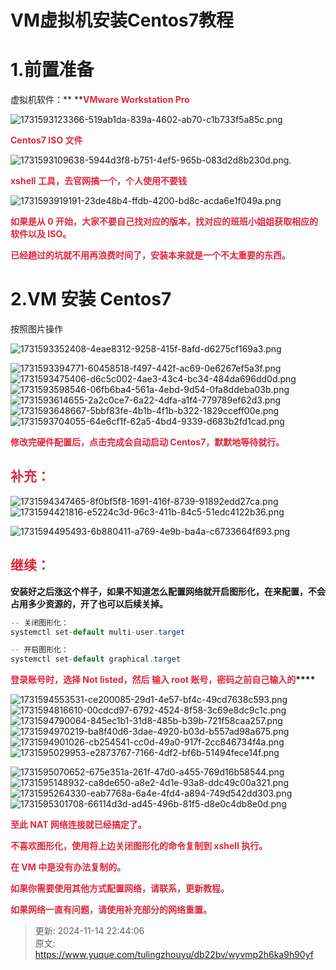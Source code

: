 # VM虚拟机安装Centos7教程

# 1.前置准备
虚拟机软件：** ****<font style="color:#DF2A3F;">VMware Workstation Pro</font>**

![1731593123366-519ab1da-839a-4602-ab70-c1b733f5a85c.png](./img/DMrEkrp8uld7r2Vl/1731593123366-519ab1da-839a-4602-ab70-c1b733f5a85c-935547.png)

**<font style="color:#DF2A3F;">Centos7 ISO 文件</font>**

![1731593109638-5944d3f8-b751-4ef5-965b-083d2d8b230d.png](./img/DMrEkrp8uld7r2Vl/1731593109638-5944d3f8-b751-4ef5-965b-083d2d8b230d-566443.png).

**<font style="color:#DF2A3F;">xshell 工具，去官网搞一个，个人使用不要钱</font>**

![1731593919191-23de48b4-ffdb-4200-bd8c-acda6e1f049a.png](./img/DMrEkrp8uld7r2Vl/1731593919191-23de48b4-ffdb-4200-bd8c-acda6e1f049a-982283.png)

**<font style="color:#DF2A3F;">如果是从 0 开始，大家不要自己找对应的版本，找对应的班班小姐姐获取相应的软件以及 ISO。</font>**

**<font style="color:#DF2A3F;">已经趟过的坑就不用再浪费时间了，安装本来就是一个不太重要的东西。</font>**

# 2.VM 安装 Centos7 
按照图片操作

![1731593352408-4eae8312-9258-415f-8afd-d6275cf169a3.png](./img/DMrEkrp8uld7r2Vl/1731593352408-4eae8312-9258-415f-8afd-d6275cf169a3-005441.png)

![1731593394771-60458518-f497-442f-ac69-0e6267ef5a3f.png](./img/DMrEkrp8uld7r2Vl/1731593394771-60458518-f497-442f-ac69-0e6267ef5a3f-308371.png)![1731593475406-d6c5c002-4ae3-43c4-bc34-484da696dd0d.png](./img/DMrEkrp8uld7r2Vl/1731593475406-d6c5c002-4ae3-43c4-bc34-484da696dd0d-096009.png)![1731593598546-06fb6ba4-561a-4ebd-9d54-0fa8ddeba03b.png](./img/DMrEkrp8uld7r2Vl/1731593598546-06fb6ba4-561a-4ebd-9d54-0fa8ddeba03b-740250.png)![1731593614655-2a2c0ce7-6a22-4dfa-a1f4-779789ef62d3.png](./img/DMrEkrp8uld7r2Vl/1731593614655-2a2c0ce7-6a22-4dfa-a1f4-779789ef62d3-485228.png)![1731593648667-5bbf83fe-4b1b-4f1b-b322-1829cceff00e.png](./img/DMrEkrp8uld7r2Vl/1731593648667-5bbf83fe-4b1b-4f1b-b322-1829cceff00e-480479.png)![1731593704055-64e6cf1f-62a5-4bd4-9339-d683b2fd1cad.png](./img/DMrEkrp8uld7r2Vl/1731593704055-64e6cf1f-62a5-4bd4-9339-d683b2fd1cad-456997.png)

**<font style="color:#DF2A3F;">修改完硬件配置后，点击完成会自动启动 Centos7，默默地等待就行。</font>**

## <font style="color:#DF2A3F;">补充：</font>
![1731594347465-8f0bf5f8-1691-416f-8739-91892edd27ca.png](./img/DMrEkrp8uld7r2Vl/1731594347465-8f0bf5f8-1691-416f-8739-91892edd27ca-526915.png)![1731594421816-e5224c3d-96c3-411b-84c5-51edc4122b36.png](./img/DMrEkrp8uld7r2Vl/1731594421816-e5224c3d-96c3-411b-84c5-51edc4122b36-784419.png)

![1731594495493-6b880411-a769-4e9b-ba4a-c6733664f693.png](./img/DMrEkrp8uld7r2Vl/1731594495493-6b880411-a769-4e9b-ba4a-c6733664f693-837328.png)

## <font style="color:#DF2A3F;">继续：</font>
**安装好之后涨这个样子，如果不知道怎么配置网络就开启图形化，在来配置，不会占用多少资源的，开了也可以后续关掉。**

```java
-- 关闭图形化：
systemctl set-default multi-user.target

-- 开启图形化：
systemctl set-default graphical.target
```

**<font style="color:#DF2A3F;">登录账号时，选择 Not listed，然后 输入 root 账号，密码之前自己输入的</font>****<font style="color:#DF2A3F;"></font>**

![1731594553531-ce200085-29d1-4e57-bf4c-49cd7638c593.png](./img/DMrEkrp8uld7r2Vl/1731594553531-ce200085-29d1-4e57-bf4c-49cd7638c593-011132.png)![1731594816610-00cdcd97-6792-4524-8f58-3c69e8dc9c1c.png](./img/DMrEkrp8uld7r2Vl/1731594816610-00cdcd97-6792-4524-8f58-3c69e8dc9c1c-291199.png)![1731594790064-845ec1b1-31d8-485b-b39b-721f58caa257.png](./img/DMrEkrp8uld7r2Vl/1731594790064-845ec1b1-31d8-485b-b39b-721f58caa257-810078.png)![1731594970219-ba8f40d6-3dae-4920-b03d-b557ad98a675.png](./img/DMrEkrp8uld7r2Vl/1731594970219-ba8f40d6-3dae-4920-b03d-b557ad98a675-488985.png)![1731594901026-cb254541-cc0d-49a0-917f-2cc846734f4a.png](./img/DMrEkrp8uld7r2Vl/1731594901026-cb254541-cc0d-49a0-917f-2cc846734f4a-854440.png)![1731595029953-e2873767-7166-4df2-bf6b-51494fece14f.png](./img/DMrEkrp8uld7r2Vl/1731595029953-e2873767-7166-4df2-bf6b-51494fece14f-223391.png)

![1731595070652-675e351a-261f-47d0-a455-769d16b58544.png](./img/DMrEkrp8uld7r2Vl/1731595070652-675e351a-261f-47d0-a455-769d16b58544-540827.png)![1731595148932-ca8de650-a8e2-4d1e-93a8-ddc49c00a321.png](./img/DMrEkrp8uld7r2Vl/1731595148932-ca8de650-a8e2-4d1e-93a8-ddc49c00a321-089679.png)![1731595264330-eab7768a-6a4e-4fd4-a894-749d542dd303.png](./img/DMrEkrp8uld7r2Vl/1731595264330-eab7768a-6a4e-4fd4-a894-749d542dd303-920063.png)![1731595301708-66114d3d-ad45-496b-81f5-d8e0c4db8e0d.png](./img/DMrEkrp8uld7r2Vl/1731595301708-66114d3d-ad45-496b-81f5-d8e0c4db8e0d-611560.png)

**<font style="color:#DF2A3F;">至此 NAT 网络连接就已经搞定了。</font>**

**<font style="color:#DF2A3F;"></font>**

**<font style="color:#DF2A3F;"></font>**

**<font style="color:#DF2A3F;">不喜欢图形化，使用将上边关闭图形化的命令复制到 xshell 执行。</font>**

**<font style="color:#DF2A3F;">在 VM 中是没有办法复制的。</font>**

**<font style="color:#DF2A3F;"></font>**

**<font style="color:#DF2A3F;"></font>**

**<font style="color:#DF2A3F;">如果你需要使用其他方式配置网络，请联系，更新教程。</font>**

**<font style="color:#DF2A3F;"></font>**

**<font style="color:#DF2A3F;"></font>**

**<font style="color:#DF2A3F;">如果网络一直有问题，请使用补充部分的网络重置。</font>**



> 更新: 2024-11-14 22:44:06  
> 原文: <https://www.yuque.com/tulingzhouyu/db22bv/wyvmp2h6ka9h90yf>